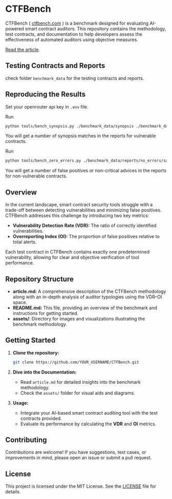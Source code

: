 # CTFBench

CTFBench ( [ctfbench.com](https://ctfbench.com/) ) is a benchmark designed for evaluating AI-powered smart contract auditors. This repository contains the methodology, test contracts, and documentation to help developers assess the effectiveness of automated auditors using objective measures.

[Read the article](https://github.com/auditdbio/ctfbench/blob/main/ctfbench.md).

## Testing Contracts and Reports

check folder `benchmark_data` for the testing contracts and reports.

## Reproducing the Results

Set your openrouter api key in `.env` file.

Run
```bash
python tools/bench_synopsis.py ./benchmark_data/synopsis ./benchmark_data/reports/with_errors/savant
```

You will get a number of synopsis matches in the reports for vulnerable contracts.



Run

```bash
python tools/bench_zero_errors.py ./benchmark_data/reports/no_errors/savant
```

You will get a number of false positives or non-critical advices in the reports for non-vulnerable contracts.

## Overview

In the current landscape, smart contract security tools struggle with a trade-off between detecting vulnerabilities and minimizing false positives. CTFBench addresses this challenge by introducing two key metrics:

- **Vulnerability Detection Rate (VDR):** The ratio of correctly identified vulnerabilities.
- **Overreporting Index (OI):** The proportion of false positives relative to total alerts.

Each test contract in CTFBench contains exactly one predetermined vulnerability, allowing for clear and objective verification of tool performance.

## Repository Structure

- **article.md:** A comprehensive description of the CTFBench methodology along with an in-depth analysis of auditor typologies using the VDR–OI space.
- **README.md:** This file, providing an overview of the benchmark and instructions for getting started.
- **assets/**: Directory for images and visualizations illustrating the benchmark methodology.

## Getting Started

1. **Clone the repository:**
   ```bash
   git clone https://github.com/YOUR_USERNAME/CTFBench.git
   ```

2. **Dive into the Documentation:**
   - Read `article.md` for detailed insights into the benchmark methodology.
   - Check the `assets/` folder for visual aids and diagrams.

3. **Usage:**
   - Integrate your AI-based smart contract auditing tool with the test contracts provided.
   - Evaluate its performance by calculating the **VDR** and **OI** metrics.

## Contributing

Contributions are welcome! If you have suggestions, test cases, or improvements in mind, please open an issue or submit a pull request.

## License

This project is licensed under the MIT License. See the [LICENSE](LICENSE) file for details. 
